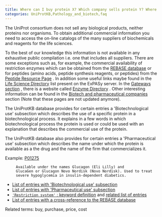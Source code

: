 ```yaml
---
title: Where can I buy protein X? Which company sells protein Y? Where can I buy strain Z?
categories: UniProtKB,Pathology_and_biotech,faq
---
```


The UniProt consortium does not sell any biological products, neither proteins nor organisms. To obtain additional commercial information you need to access the on-line catalogs of the many suppliers of biochemicals and reagents for the life sciences.

To the best of our knowledge this information is not available in any exhaustive public compilation i.e. one that includes all suppliers. There are some exceptions such as, for example, the commercial availability of restriction enzymes which can be obtained from the [REBASE database](http://rebase.neb.com/rebase/rebase.html) or for peptides (amino acids, peptide synthesis reagents, or peptides) from the [Peptide Resource Page](http://www.peptideresource.com/) . In addition some useful links maybe found in the [Life Science Directory](http://www.expasy.org/links.html) list present on the ExPASy server. In the [Gateways section](http://www.expasy.org/links.html#Gateways) , there is a website called [Enzyme Directory](http://www.enzymedirectory.com/) . Other interesting information can be found in the [Biotech and pharmaceutical companies](http://www.expasy.org/links.html#Biotech) section (Note that these pages are not updated anymore).

The UniProtKB database provides for certain entries a 'Biotechnological use' subsection which describes the use of a specific protein in a biotechnological process. It explains in a few words in which biotechnological process the protein is used or could be used with an explanation that describes the commercial use of the protein.

The UniProtKB database also provides for certain entries a 'Pharmaceutical use' subsection which describes the name under which the protein is available as a the drug and the name of the firm that commercializes it.

Example: [P01275](http://www.uniprot.org/uniprotkb/P01275#pathology_and_biotech)

         Available under the names Glucagon (Eli Lilly) and
         GlucaGen or Glucagon Novo Nordisk (Novo Nordisk). Used to treat
         severe hypoglycemia in insulin-dependent diabetics.
        

-   [List of entries with 'Biotechnological use' subsection](http://www.uniprot.org/uniprotkb/?query=annotation%3A%28type%3Abiotechnology%29)
-   [List of entries with 'Pharmaceutical use' subsection](http://www.uniprot.org/uniprotkb/?query=annotation%3A%28type%3Apharmaceutical%29)
-   [`'Restriction system'` : keyword definition](http://www.uniprot.org/keywords/680) and [related list of entries](http://www.uniprot.org/uniprotkb/?query=keyword:680)
-   [List of entries with a cross-reference to the REBASE database](http://www.uniprot.org/uniprotkb/?query=database%3Arebase)

Related terms: buy, purchase, price, cost
